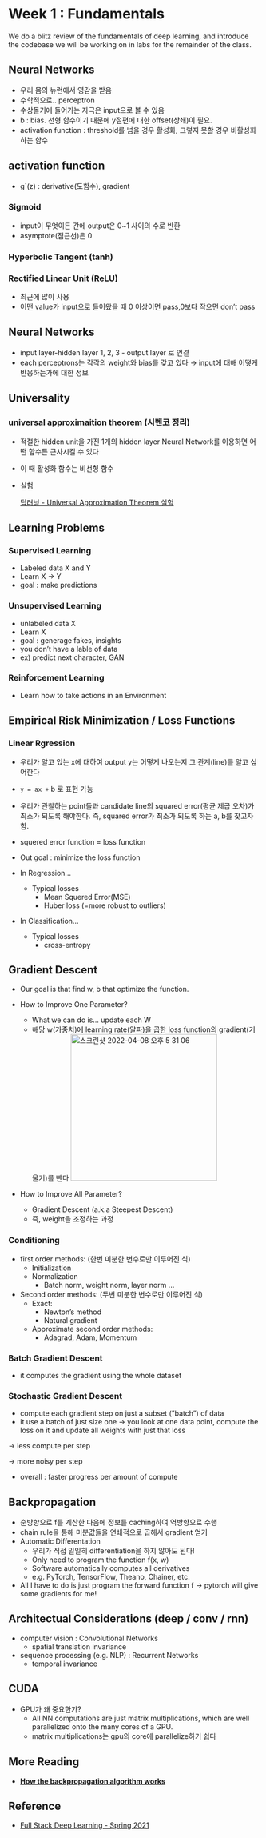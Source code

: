 # Week 1 : Fundamentals


We do a blitz review of the fundamentals of deep learning, and introduce the codebase we will be working on in labs for the remainder of the class.

## Neural Networks

- 우리 몸의 뉴런에서 영감을 받음
- 수학적으로.. perceptron
- 수상돌기에 들어가는 자극은 input으로 볼 수 있음
- b : bias. 선형 함수이기 때문에 y절편에 대한 offset(상쇄)이 필요.
- activation function : threshold를 넘을 경우 활성화, 그렇지 못할 경우 비활성화하는 함수

## activation function

- g`(z) : derivative(도함수), gradient

### Sigmoid

- input이 무엇이든 간에 output은 0~1 사이의 수로 반환
- asymptote(점근선)은 0

### Hyperbolic Tangent (tanh)

### Rectified Linear Unit (ReLU)

- 최근에 많이 사용
- 어떤 value가 input으로 들어왔을 때 0 이상이면 pass,0보다 작으면 don’t pass

## Neural Networks

- input layer-hidden layer 1, 2, 3 - output layer 로 연결
- each perceptrons는 각각의 weight와 bias를 갖고 있다 → input에 대해 어떻게 반응하는가에 대한 정보

## Universality

### universal approximaition theorem (시벤코 정리)

- 적절한 hidden unit을 가진 1개의 hidden layer Neural Network를 이용하면 어떤 함수든 근사시킬 수 있다
- 이 때 활성화 함수는 비선형 함수
- 실험
    
    [딥러닝 - Universal Approximation Theorem 실험](https://3months.tistory.com/140)
    

## Learning Problems

### Supervised Learning

- Labeled data X and Y
- Learn X → Y
- goal : make predictions

### Unsupervised Learning

- unlabeled data X
- Learn X
- goal : generage fakes, insights
- you don’t have a lable of data
- ex) predict next character, GAN

### Reinforcement Learning

- Learn how to take actions in an Environment

## Empirical Risk Minimization / Loss Functions

### Linear Rgression

- 우리가 알고 있는 x에 대하여 output y는 어떻게 나오는지 그 관계(line)를 알고 싶어한다
- `y = ax +` b 로 표현 가능
- 우리가 관찰하는 point들과 candidate line의 squared error(평균 제곱 오차)가 최소가 되도록 해야한다. 즉, squared error가 최소가 되도록 하는 a, b를 찾고자 함.
- squered error function = loss function
- Out goal : minimize the loss function

- In Regression...
    - Typical losses
        - Mean Squered Error(MSE)
        - Huber loss (=more robust to outliers)
- In Classification...
    - Typical losses
        - cross-entropy

## Gradient Descent

- Our goal is that find w, b that optimize the function.
- How to Improve One Parameter?
    - What we can do is... update each W
    - 해당 w(가중치)에 learning rate(알파)을 곱한 loss function의 gradient(기울기)를 뺀다
        <img width="293" alt="스크린샷 2022-04-08 오후 5 31 06" src="https://user-images.githubusercontent.com/81629116/162410444-752c6a10-19e1-4898-878d-89a9b7166a45.png">

        
- How to Improve All Parameter?
    - Gradient Descent (a.k.a Steepest Descent)
    - 즉, weight을 조정하는 과정

### Conditioning

- first order methods: (한번 미분한 변수로만 이루어진 식)
    - Initialization
    - Normalization
        - Batch norm, weight norm, layer norm ...
- Second order methods: (두번 미분한 변수로만 이루어진 식)
    - Exact:
        - Newton’s method
        - Natural gradient
    - Approximate second order methods:
        - Adagrad, Adam, Momentum

### Batch Gradient Descent

- it computes the gradient using the whole dataset

### Stochastic Gradient Descent

- compute each gradient step on just a subset (”batch”) of data
- it use a batch of just size one → you look at one data point, compute the loss on it and update all weights with just that loss

→ less compute per step

→ more noisy per step

- overall : faster progress per amount of compute

## Backpropagation

- 순방향으로 f를 계산한 다음에 정보를 caching하여 역방향으로 수행
- chain rule을 통해 미분값들을 연쇄적으로 곱해서 gradient 얻기
- Automatic Differentation
    - 우리가 직접 일일히 differentiation을 하지 않아도 된다!
    - Only need to program the function f(x, w)
    - Software automatically computes all derivatives
    - e.g. PyTorch, TensorFlow, Theano, Chainer, etc.
- All I have to do is just program the forward function f → pytorch will give some gradients for me!

## Architectual Considerations (deep / conv / rnn)

- computer vision : Convolutional Networks
    - spatial translation invariance
- sequence processing (e.g. NLP) : Recurrent Networks
    - temporal invariance

## CUDA

- GPU가 왜 중요한가?
    - All NN computations are just matrix multiplications, which are well parallelized onto the many cores of a GPU.
    - matrix multiplications는 gpu의 core에 parallelize하기 쉽다
   

## More Reading

- **[How the backpropagation algorithm works](http://neuralnetworksanddeeplearning.com/chap2.html)**

## Reference

- [Full Stack Deep Learning - Spring 2021](https://fullstackdeeplearning.com/spring2021/)
